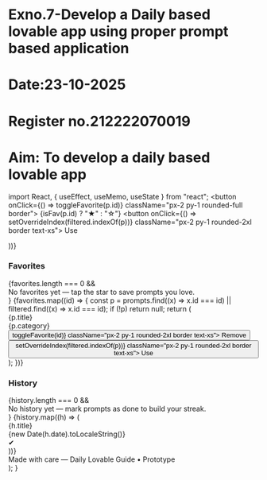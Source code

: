 # Exno.7-Develop a Daily based lovable app using proper prompt based application

# Date:23-10-2025
# Register no.212222070019
# Aim: To develop a daily based lovable app

import React, { useEffect, useMemo, useState } from "react";
<button onClick={() => toggleFavorite(p.id)} className="px-2 py-1 rounded-full border">
{isFav(p.id) ? "★" : "☆"}
</button>
<button onClick={() => setOverrideIndex(filtered.indexOf(p))} className="px-2 py-1 rounded-2xl border text-xs">
Use
</button>
</div>
</div>
))}
</div>
</div>


<div className="mt-6">
<h3 className="font-semibold">Favorites</h3>
<div className="mt-3 grid grid-cols-1 sm:grid-cols-2 gap-3">
{favorites.length === 0 && <div className="text-sm text-gray-500">No favorites yet — tap the star to save prompts you love.</div>}
{favorites.map((id) => {
const p = prompts.find((x) => x.id === id) || filtered.find((x) => x.id === id);
if (!p) return null;
return (
<div key={id} className="p-3 rounded-xl border flex items-center justify-between">
<div>
<div className="font-medium">{p.title}</div>
<div className="text-xs text-gray-500">{p.category}</div>
</div>
<div className="flex gap-2">
<button onClick={() => toggleFavorite(id)} className="px-2 py-1 rounded-2xl border text-xs">
Remove
</button>
<button onClick={() => setOverrideIndex(filtered.indexOf(p))} className="px-2 py-1 rounded-2xl border text-xs">
Use
</button>
</div>
</div>
);
})}
</div>
</div>


<div className="mt-6">
<h3 className="font-semibold">History</h3>
<div className="mt-3 space-y-2 text-sm text-gray-600">
{history.length === 0 && <div className="text-xs text-gray-500">No history yet — mark prompts as done to build your streak.</div>}
{history.map((h) => (
<div key={h.date} className="flex items-center justify-between bg-rose-50 p-2 rounded-md">
<div>
<div className="font-medium">{h.title}</div>
<div className="text-xs text-gray-500">{new Date(h.date).toLocaleString()}</div>
</div>
<div className="text-xs text-gray-500">✔</div>
</div>
))}
</div>
</div>


<footer className="mt-6 text-center text-xs text-gray-400">Made with care — Daily Lovable Guide • Prototype</footer>
</div>
</main>
</div>
</div>
);
}
